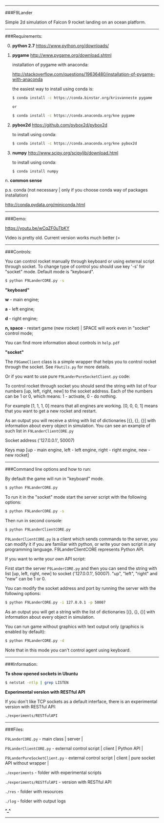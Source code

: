 ______________________________________________

###F9Lander

Simple 2d simulation of Falcon 9 rocket landing on an ocean platform.

______________________________________________

###Requirements:

0. **python 2.7**
https://www.python.org/downloads/

1. **pygame**
http://www.pygame.org/download.shtml

    installation of pygame with anaconda:

    http://stackoverflow.com/questions/19636480/installation-of-pygame-with-anaconda

    the easiest way to install using conda is:

    ```bash
    $ conda install -c https://conda.binstar.org/krisvanneste pygame

    or

    $ conda install -c https://conda.anaconda.org/kne pygame
    ```

2. **pybox2d**
https://github.com/pybox2d/pybox2d

    to install using conda:

    ```bash
    $ conda install -c https://conda.anaconda.org/kne pybox2d
    ```

3. **numpy**
http://www.scipy.org/scipylib/download.html

    to install using conda:

    ```bash
    $ conda install numpy
    ```

n. **common sense**

p.s. conda (not necessary | only if you choose conda way of packages installation)

http://conda.pydata.org/miniconda.html

______________________________________________

###Demo:

https://youtu.be/wCqZF0uTbKY

Video is pretty old. Current version works much better (=

______________________________________________

###Controls:

You can control rocket manually through keyboard or using external script through socket. To change type of control you should use key '-s' for "socket" mode. Default mode is "keyboard".

```bash
$ python F9LanderCORE.py -s
```

__**"keyboard"**__

**w** - main engine;

**a** - left engine;

**d** - right engine;

**n, space** - restart game (new rocket) | SPACE will work even in "socket" control mode;

You can find more information about controls in `help.pdf`

__**"socket"**__

The `F9GameClient` class is a simple wrapper that helps you to control rocket through the socket. See `F9utils.py` for more details.

Or if you want to use pure `F9LanderPureSocketClient.py` code:

To control rocket through socket you should send the string with list of four numbers [up, left, right, new] to the socket address. Each of the numbers can be 1 or 0, which means: 1 - activate, 0 - do nothing.

For example [1, 1, 1, 0] means that all engines are working. [0, 0, 0, 1] means that you want to get a new rocket and restart.

As an output you will receive a string with list of dictionaries [{}, {}, {}] with information about every object in simulation. You can see an example of such list in `F9LanderClientCORE.py`

Socket address ('127.0.0.1', 50007)

Keys map [up - main engine, left - left engine, right - right engine, new - new rocket]

______________________________________________

###Command line options and how to run:

By default the game will run in "keyboard" mode.

```bash
$ python F9LanderCORE.py
```

To run it in the "socket" mode start the server script with the following options:

```bash
$ python F9LanderCORE.py -s
```

Then run in second console:

```bash
$ python F9LanderClientCORE.py
```

`F9LanderClientCORE.py` is a client which sends commands to the server, you can modify it if you are familiar with python, or write your own script in any programming language. F9LanderClientCORE represents Python API.

If you want to write your own API script:

First start the server `F9LanderCORE.py` and then you can send the string with list [up, left, right, new] to socket ('127.0.0.1', 50007). "up", "left", "right" and "new" can be 1 or 0.

You can modify the socket address and port by running the server with the following options:

```bash
$ python F9LanderCORE.py -i 127.0.0.1 -p 50007
```

As an output you will get a string with the list of dictionaries [{}, {}, {}] with information about every object in simulation.

You can run game without graphics with text output only (graphics is enabled by default):

```bash
$ python F9LanderCORE.py -d
```

Note that in this mode you can't control agent using keyboard.

______________________________________________

###Information:

__To show opened sockets in Ubuntu__

```bash
$ netstat -ntlp | grep LISTEN
```

__Experimental version with RESTful API__

If you don't like TCP sockets as a default interface, there is an experimental version with RESTful API:

`./experiments/RESTfulAPI`

______________________________________________

###Files:

`F9LanderCORE.py` - main class | server |

`F9LanderClientCORE.py` - external control script | client | Python API |

`F9LanderPureSocketClient.py` - external control script | client | pure socket API without wrapper |

`./experiments` - folder with experimental scripts

`./experiments/RESTfulAPI` - version with RESTful API

`./res` - folder with resources

`./log` - folder with output logs

**^_^**

______________________________________________
